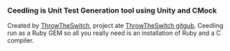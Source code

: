 ### Ceedling is Unit Test Generation tool using Unity and CMock

Created by [ThrowTheSwitch](http://www.throwtheswitch.org/), project ate [ThrowTheSwitch gitgub](https://github.com/ThrowTheSwitch), Ceedling run as a Ruby GEM so all you really need is an installation of Ruby and a C compiler.
